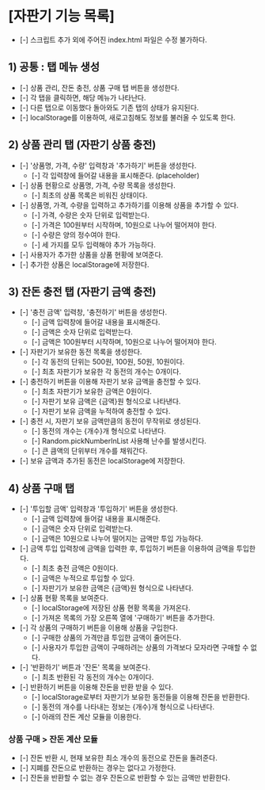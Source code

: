 # [자판기 기능 목록]

- [-] 스크립트 추가 외에 주어진 index.html 파일은 수정 불가하다.

## 1) 공통 : 탭 메뉴 생성

- [-] 상품 관리, 잔돈 충전, 상품 구매 탭 버튼을 생성한다.
- [-] 각 탭을 클릭하면, 해당 메뉴가 나타난다.
- [-] 다른 탭으로 이동했다 돌아와도 기존 탭의 상태가 유지된다.
- [-] localStorage를 이용하여, 새로고침해도 정보를 불러올 수 있도록 한다.

## 2) 상품 관리 탭 (자판기 상품 충전)

- [-] '상품명, 가격, 수량' 입력창과 '추가하기' 버튼을 생성한다.
  - [-] 각 입력창에 들어갈 내용을 표시해준다. (placeholder)
- [-] 상품 현황으로 상품명, 가격, 수량 목록을 생성한다.
  - [-] 최초의 상품 목록은 비워진 상태이다.
- [-] 상품명, 가격, 수량을 입력하고 추가하기를 이용해 상품을 추가할 수 있다.
  - [-] 가격, 수량은 숫자 단위로 입력받는다.
  - [-] 가격은 100원부터 시작하며, 10원으로 나누어 떨어져야 한다.
  - [-] 수량은 양의 정수여야 한다.
  - [-] 세 가지를 모두 입력해야 추가 가능하다.
- [-] 사용자가 추가한 상품을 상품 현황에 보여준다.
- [-] 추가한 상품은 localStorage에 저장한다.

## 3) 잔돈 충전 탭 (자판기 금액 충전)

- [-] '충전 금액' 입력창, '충전하기' 버튼을 생성한다.
  - [-] 금액 입력창에 들어갈 내용을 표시해준다.
  - [-] 금액은 숫자 단위로 입력받는다.
  - [-] 금액은 100원부터 시작하며, 10원으로 나누어 떨어져야 한다.
- [-] 자판기가 보유한 동전 목록을 생성한다.
  - [-] 각 동전의 단위는 500원, 100원, 50원, 10원이다.
  - [-] 최초 자판기가 보유한 각 동전의 개수는 0개이다.
- [-] 충전하기 버튼을 이용해 자판기 보유 금액을 충전할 수 있다.
  - [-] 최초 자판기가 보유한 금액은 0원이다.
  - [-] 자판기 보유 금액은 {금액}원 형식으로 나타낸다.
  - [-] 자판기 보유 금액을 누적하여 충전할 수 있다.
- [-] 충전 시, 자판기 보유 금액만큼의 동전이 무작위로 생성된다.
  - [-] 동전의 개수는 {개수}개 형식으로 나타낸다.
  - [-] Random.pickNumberInList 사용해 난수를 발생시킨다.
  - [-] 큰 큼액의 단위부터 개수를 채워간다.
- [-] 보유 금액과 추가된 동전은 localStorage에 저장한다.

## 4) 상품 구매 탭

- [-] '투입할 금액' 입력창과 '투입하기' 버튼을 생성한다.
  - [-] 금액 입력창에 들어갈 내용을 표시해준다.
  - [-] 금액은 숫자 단위로 입력받는다.
  - [-] 금액은 10원으로 나누어 떨어지는 금액만 투입 가능하다.
- [-] 금액 투입 입력창에 금액을 입력한 후, 투입하기 버튼을 이용하여 금액을 투입한다.
  - [-] 최초 충전 금액은 0원이다.
  - [-] 금액은 누적으로 투입할 수 있다.
  - [-] 자판기가 보유한 금액은 {금액}원 형식으로 나타낸다.
- [-] 상품 현황 목록을 보여준다.
  - [-] localStorage에 저장된 상품 현황 목록을 가져온다.
  - [-] 가져온 목록의 가장 오른쪽 열에 '구매하기' 버튼을 추가한다.
- [-] 각 상품의 구매하기 버튼을 이용해 상품을 구입한다.
  - [-] 구매한 상품의 가격만큼 투입한 금액이 줄어든다.
  - [-] 사용자가 투입한 금액이 구매하려는 상품의 가격보다 모자라면 구매할 수 없다.
- [-] '반환하기' 버튼과 '잔돈' 목록을 보여준다.
  - [-] 최초 반환된 각 동전의 개수는 0개이다.
- [-] 반환하기 버튼을 이용해 잔돈을 반환 받을 수 있다.
  - [-] localStorage로부터 자판기가 보유한 동전들을 이용해 잔돈을 반환한다.
  - [-] 동전의 개수를 나타내는 정보는 {개수}개 형식으로 나타낸다.
  - [-] 아래의 잔돈 계산 모듈을 이용한다.

### 상품 구매 > 잔돈 계산 모듈

- [-] 잔돈 반환 시, 현재 보유한 최소 개수의 동전으로 잔돈을 돌려준다.
- [-] 지폐를 잔돈으로 반환하는 경우는 없다고 가정한다.
- [-] 잔돈을 반환할 수 없는 경우 잔돈으로 반환할 수 있는 금액만 반환한다.
